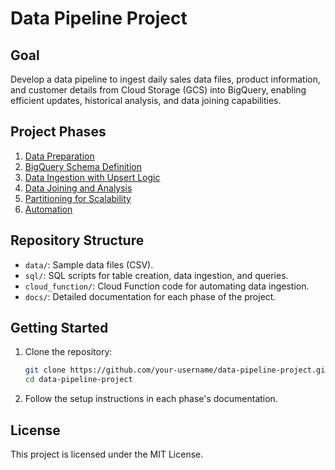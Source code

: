 # Data Pipeline Project

## Goal
Develop a data pipeline to ingest daily sales data files, product information, and customer details from Cloud Storage (GCS) into BigQuery, enabling efficient updates, historical analysis, and data joining capabilities.

## Project Phases
1. [Data Preparation](docs/phase1_data_preparation.md)
2. [BigQuery Schema Definition](docs/phase2_schema_definition.md)
3. [Data Ingestion with Upsert Logic](docs/phase3_data_ingestion.md)
4. [Data Joining and Analysis](docs/phase4_data_joining_analysis.md)
5. [Partitioning for Scalability](docs/phase5_partitioning.md)
6. [Automation](docs/phase6_automation.md)

## Repository Structure
- `data/`: Sample data files (CSV).
- `sql/`: SQL scripts for table creation, data ingestion, and queries.
- `cloud_function/`: Cloud Function code for automating data ingestion.
- `docs/`: Detailed documentation for each phase of the project.

## Getting Started
1. Clone the repository:
    ```sh
    git clone https://github.com/your-username/data-pipeline-project.git
    cd data-pipeline-project
    ```
2. Follow the setup instructions in each phase's documentation.

## License
This project is licensed under the MIT License.
